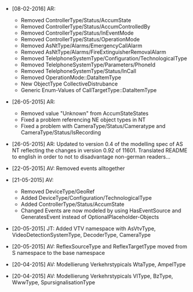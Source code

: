 * [08-02-2016] AR:
  * Removed ControllerType/Status/AccumState
  * Removed ControllerType/Status/AccumControlledBy
  * Removed ControllerType/Status/InEventMode
  * Removed ControllerType/Status/OperationMode
  * Removed AsNtType/Alarms/EmergencyCallAlarm
  * Removed AsNtType/Alarms/FireExtinguisherRemovalAlarm
  * Removed TelelphoneSystemType/Configuration/TechnologicalType
  * Removed TelelphoneSystemType/Parameters/PhoneId
  * Removed TelelphoneSystemType/Status/InCall
  * Removed OperationMode::DataItemType
  * New ObjectType CollectiveDistrubance
  * Generic Enum-Values of CallTargetType::DataItemType
  
* [26-05-2015] AR: 
  * Removed value "Unknown" from AccumStateStates 
  * Fixed a problem referencing NE object types in NT
  * Fixed a problem with CameraType/Status/Cameratype and CameraType/Status/IsRecording 
* [26-05-2015] AR: Updated to version 0.4 of the modelling spec of AS NT reflecting the changes in version 0.92 of 11601. Translated README to english in order to not to disadvantage non-german readers...
* [22-05-2015] AV: Removed events alltogether
* [21-05-2015] AV:
  * Removed DeviceType/GeoRef 
  * Added DeviceType/Configuration/TechnologicalType
  * Added ControllerType/Status/AccumState
  * Changed Events are now modeled by using HasEventSource and GeneratesEvent instead of OptionalPlaceholder-Objects

* [20-05-2015] JT: Added VTV namespace with AsVtvType, VideoDetectionSystemType, DecoderType, CameraType
* [20-05-2015] AV: ReflexSourceType and ReflexTargetType moved from S namespace to the base namespace
* [20-04-2015] AV: Modellierung Verkehrstypicals WtaType, AmpelType
* [20-04-2015] AV: Modellierung Verkehrstypicals VlType, BzType, WwwType, SpursignalisationType
